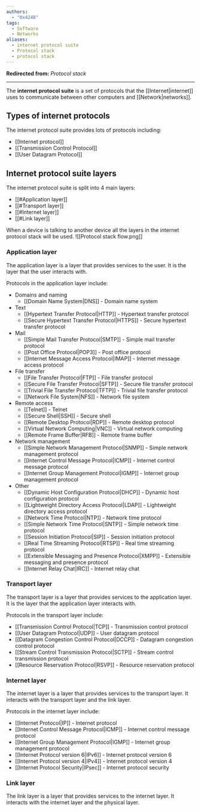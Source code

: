 ```yaml
---
authors:
  - "0x4248"
tags:
  - Software
  - Networks
aliases:
  - internet protocol suite
  - Protocol stack
  - protocol stack
---
```

**Redirected from:** *Protocol stack*
<hr>

The **internet protocol suite** is a set of protocols that the [[Internet|internet]] uses to communicate between other computers and [[Network|networks]].

## Types of internet protocols
The internet protocol suite provides lots of protocols including:
- [[Internet protocol]]
- [[Transmission Control Protocol]]
- [[User Datagram Protocol]]

## Internet protocol suite layers
The internet protocol suite is split into 4 main layers:
- [[#Application layer]]
- [[#Transport layer]]
- [[#Internet layer]]
- [[#Link layer]]

When a device is talking to another device all the layers in the internet protocol stack will be used.
![[Protocol stack flow.png]]
### Application layer
The application layer is a layer that provides services to the user. It is the layer that the user interacts with.

Protocols in the application layer include:
- Domains and naming
    - [[Domain Name System|DNS]] - Domain name system
- Text
    - [[Hypertext Transfer Protocol|HTTP]] - Hypertext transfer protocol
    - [[Secure Hypertext Transfer Protocol|HTTPS]] - Secure hypertext transfer protocol
- Mail
    - [[Simple Mail Transfer Protocol|SMTP]] - Simple mail transfer protocol
    - [[Post Office Protocol|POP3]] - Post office protocol
    - [[Internet Message Access Protocol|IMAP]] - Internet message access protocol
- File transfer
    - [[File Transfer Protocol|FTP]] - File transfer protocol
    - [[Secure File Transfer Protocol|SFTP]] - Secure file transfer protocol
    - [[Trivial File Transfer Protocol|TFTP]] - Trivial file transfer protocol
    - [[Network File System|NFS]] - Network file system
- Remote access
    - [[Telnet]] - Telnet
    - [[Secure Shell|SSH]] - Secure shell
    - [[Remote Desktop Protocol|RDP]] - Remote desktop protocol
    - [[Virtual Network Computing|VNC]] - Virtual network computing
    - [[Remote Frame Buffer|RFB]] - Remote frame buffer
- Network management
    - [[Simple Network Management Protocol|SNMP]] - Simple network management protocol
    - [[Internet Control Message Protocol|ICMP]] - Internet control message protocol
    - [[Internet Group Management Protocol|IGMP]] - Internet group management protocol
- Other
    - [[Dynamic Host Configuration Protocol|DHCP]] - Dynamic host configuration protocol
    - [[Lightweight Directory Access Protocol|LDAP]] - Lightweight directory access protocol
    - [[Network Time Protocol|NTP]] - Network time protocol
    - [[Simple Network Time Protocol|SNTP]] - Simple network time protocol
    - [[Session Initiation Protocol|SIP]] - Session initiation protocol
    - [[Real Time Streaming Protocol|RTSP]] - Real time streaming protocol
    - [[Extensible Messaging and Presence Protocol|XMPP]] - Extensible messaging and presence protocol
    - [[Internet Relay Chat|IRC]] - Internet relay chat

### Transport layer
The transport layer is a layer that provides services to the application layer. It is the layer that the application layer interacts with.

Protocols in the transport layer include:
- [[Transmission Control Protocol|TCP]] - Transmission control protocol
- [[User Datagram Protocol|UDP]] - User datagram protocol
- [[Datagram Congestion Control Protocol|DCCP]] - Datagram congestion control protocol
- [[Stream Control Transmission Protocol|SCTP]] - Stream control transmission protocol
- [[Resource Reservation Protocol|RSVP]] - Resource reservation protocol

### Internet layer
The internet layer is a layer that provides services to the transport layer. It interacts with the transport layer and the link layer.

Protocols in the internet layer include:
- [[Internet Protocol|IP]] - Internet protocol
- [[Internet Control Message Protocol|ICMP]] - Internet control message protocol
- [[Internet Group Management Protocol|IGMP]] - Internet group management protocol
- [[Internet Protocol version 6|IPv6]] - Internet protocol version 6
- [[Internet Protocol version 4|IPv4]] - Internet protocol version 4
- [[Internet Protocol Security|IPsec]] - Internet protocol security

### Link layer
The link layer is a layer that provides services to the internet layer. It interacts with the internet layer and the physical layer.